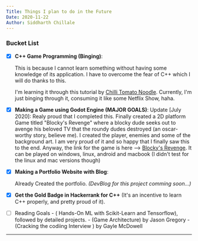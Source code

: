 ```yaml
---
Title: Things I plan to do in the Future
Date: 2020-11-22
Author: Siddharth Chillale
---
```

###  Bucket List 

* [x]   **C++ Game Programming (Binging)**:

    This is because I cannot learn something without having some knowledge of its application. I have to overcome the fear of C++ which I will do thanks to this.

    I'm learning it through this tutorial by [Chilli Tomato Noodle](https://www.youtube.com/watch?v=PwuIEMUFUnQ&list=PLqCJpWy5FohcehaXlCIt8sVBHBFFRVWsx&index=1). Currently, I'm just binging through it, consuming it like some Netflix Show, haha. 


* [x]   **Making a Game using Godot Engine (MAJOR GOALS)**:
    Update [July 2020]: Realy proud that I completed this. Finally created a 2D platform Game titled "Blocky's Revenge" where a blocky dude seeks out to avenge his beloved TV that the roundy dudes destroyed (an oscar-worthy story, believe me). I created the player, enemies and some of the background art. I am very proud of it and so happy that I finally saw this to the end. Anyway, the link for the game is here --> [Blocky's Revenge](https://siddharthchillale.itch.io/blockys-revenge). It can be played on windows, linux, android and macbook (I didn't test for the linux and mac versions though)

* [x]   **Making a Portfolio Website with Blog**:

    Already Created the portfolio. *(DevBlog for this project comming soon...)*

* [x]   **Get the Gold Badge in Hackerrank for C++** (It's an incentive to learn C++ properly, and pretty proud of it).

* [ ]   Reading Goals
        - ( Hands-On ML with Scikit-Learn and Tensorflow), followed by detailed projects.
        - (Game Architecture) by Jason Gregory
        - (Cracking the codiing Interview ) by Gayle McDowell

---


